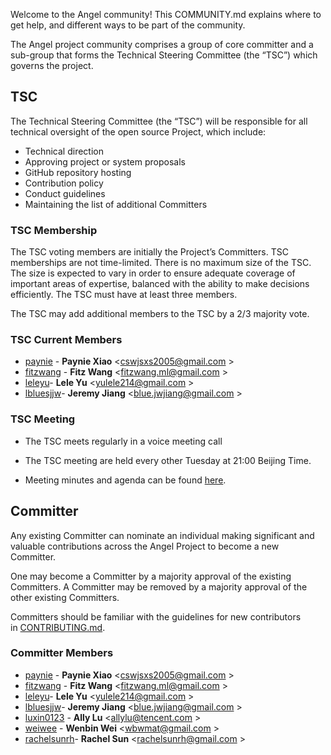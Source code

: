 Welcome to the Angel community! This COMMUNITY.md explains where to get help, and different ways to be part of the community. 

The Angel project community comprises a group of core committer and a sub-group that forms the Technical Steering Committee (the “TSC”) which governs the project.

## TSC

The Technical Steering Committee (the “TSC”) will be responsible for all technical oversight of the open source Project, which include:

- Technical direction
- Approving project or system proposals
- GitHub repository hosting
- Contribution policy
- Conduct guidelines
- Maintaining the list of additional Committers

### TSC Membership

The TSC voting members are initially the Project’s Committers. TSC memberships are not time-limited. There is no maximum size of the TSC. The size is expected to vary in order to ensure adequate coverage of important areas of expertise, balanced with the ability to make decisions efficiently. The TSC must have at least three members.

The TSC may add additional members to the TSC by a 2/3 majority vote.

### TSC Current Members

- [paynie](https://github.com/paynie) - **Paynie Xiao** <[cswjsxs2005@gmail.com](cswjsxs2005@gmail.com) >
- [fitzwang](https://github.com/wangcaihua) - **Fitz Wang** <[fitzwang.ml@gmail.com](fitzwang.ml@gmail.com) >
- [leleyu](https://github.com/leleyu)- **Lele Yu** <[yulele214@gmail.com](yulele214@gmail.com) >
- [lbluesjjw](https://github.com/bluesjjw)- **Jeremy Jiang** <[blue.jwjiang@gmail.com](blue.jwjiang@gmail.com) >
 
### TSC Meeting

- The TSC meets regularly in a voice meeting call

- The TSC meeting are held every other Tuesday at 21:00 Beijing Time. 
- Meeting minutes and agenda can be found [here](https://docs.google.com/document/d/1JlxAAOtvZvvf_KhVr8XQa6mUD7lkHOXlxuGruTKEukE/edit#).


## Committer

Any existing Committer can nominate an individual making significant and valuable contributions across the Angel Project to become a new Committer. 

One may become a Committer by a majority approval of the existing Committers. A Committer may be removed by a majority approval of the other existing Committers.

Committers should be familiar with the guidelines for new contributors in [CONTRIBUTING.md](https://github.com/Tencent/angel/blob/master/CONTRIBUTING.md).

### Committer Members
- [paynie](https://github.com/paynie) - **Paynie Xiao** <[cswjsxs2005@gmail.com](cswjsxs2005@gmail.com) >
- [fitzwang](https://github.com/wangcaihua) - **Fitz Wang** <[fitzwang.ml@gmail.com](fitzwang.ml@gmail.com) >
- [leleyu](https://github.com/leleyu)- **Lele Yu** <[yulele214@gmail.com](yulele214@gmail.com) >
- [lbluesjjw](https://github.com/bluesjjw)- **Jeremy Jiang** <[blue.jwjiang@gmail.com](blue.jwjiang@gmail.com) >
- [luxin0123](https://github.com/luxin0123) - **Ally Lu** <[allylu@tencent.com](allylu@tencent.com) >
- [weiwee](https://github.com/weiwee) - **Wenbin Wei** <[wbwmat@gmail.com](wbwmat@gmail.com) >
- [rachelsunrh](https://github.com/rachelsunrh)- **Rachel Sun** <[rachelsunrh@gmail.com](rachelsunrh@gmail.com) >










